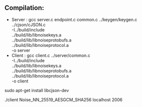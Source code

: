 ## Compilation:
- Server :
  gcc server.c endpoint.c common.c ../keygen/keygen.c ../cjson/cJSON.c\
  -I../build/include \
  ../build/lib/libnoisekeys.a \
  ../build/lib/libnoiseprotobufs.a \
  ../build/lib/libnoiseprotocol.a \
  -o server
- Client : gcc client.c ../server/common.c \
  -I../build/include \
  ../build/lib/libnoisekeys.a \
  ../build/lib/libnoiseprotobufs.a \
  ../build/lib/libnoiseprotocol.a \
  -o client



sudo apt-get install libcjson-dev

./client Noise_NN_25519_AESGCM_SHA256 localhost 2006
